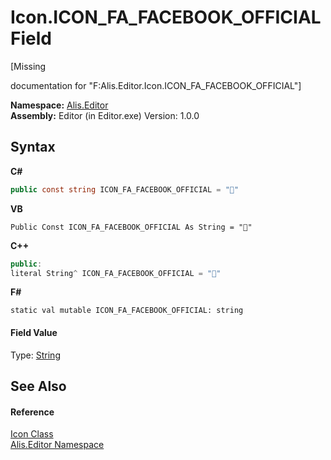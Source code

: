 # Icon.ICON_FA_FACEBOOK_OFFICIAL Field
 

\[Missing <summary> documentation for "F:Alis.Editor.Icon.ICON_FA_FACEBOOK_OFFICIAL"\]

**Namespace:**&nbsp;<a href="b150ade4-39de-a232-5f06-d3cdc1b2c538">Alis.Editor</a><br />**Assembly:**&nbsp;Editor (in Editor.exe) Version: 1.0.0

## Syntax

**C#**<br />
``` C#
public const string ICON_FA_FACEBOOK_OFFICIAL = ""
```

**VB**<br />
``` VB
Public Const ICON_FA_FACEBOOK_OFFICIAL As String = ""
```

**C++**<br />
``` C++
public:
literal String^ ICON_FA_FACEBOOK_OFFICIAL = ""
```

**F#**<br />
``` F#
static val mutable ICON_FA_FACEBOOK_OFFICIAL: string
```


#### Field Value
Type: <a href="https://docs.microsoft.com/dotnet/api/system.string" target="_blank">String</a>

## See Also


#### Reference
<a href="cc0f883c-67f8-f772-c6d7-a60b129f22a7">Icon Class</a><br /><a href="b150ade4-39de-a232-5f06-d3cdc1b2c538">Alis.Editor Namespace</a><br />
